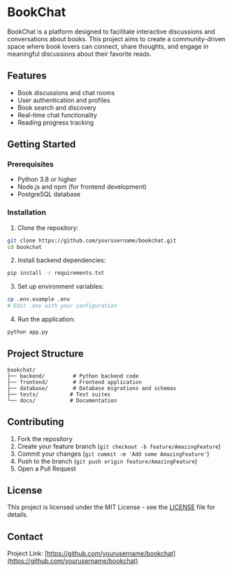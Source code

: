 # BookChat

BookChat is a platform designed to facilitate interactive discussions and conversations about books. This project aims to create a community-driven space where book lovers can connect, share thoughts, and engage in meaningful discussions about their favorite reads.

## Features

- Book discussions and chat rooms
- User authentication and profiles
- Book search and discovery
- Real-time chat functionality
- Reading progress tracking

## Getting Started

### Prerequisites

- Python 3.8 or higher
- Node.js and npm (for frontend development)
- PostgreSQL database

### Installation

1. Clone the repository:
```bash
git clone https://github.com/yourusername/bookchat.git
cd bookchat
```

2. Install backend dependencies:
```bash
pip install -r requirements.txt
```

3. Set up environment variables:
```bash
cp .env.example .env
# Edit .env with your configuration
```

4. Run the application:
```bash
python app.py
```

## Project Structure

```
bookchat/
├── backend/         # Python backend code
├── frontend/        # Frontend application
├── database/        # Database migrations and schemas
├── tests/          # Test suites
└── docs/           # Documentation
```

## Contributing

1. Fork the repository
2. Create your feature branch (`git checkout -b feature/AmazingFeature`)
3. Commit your changes (`git commit -m 'Add some AmazingFeature'`)
4. Push to the branch (`git push origin feature/AmazingFeature`)
5. Open a Pull Request

## License

This project is licensed under the MIT License - see the [LICENSE](LICENSE) file for details.

## Contact

Project Link: [https://github.com/yourusername/bookchat](https://github.com/yourusername/bookchat)
